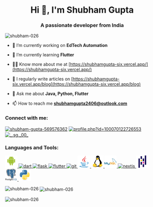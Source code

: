 <h1 align="center">Hi 👋, I'm Shubham Gupta</h1>
<h3 align="center">A passionate developer from India</h3>

<p align="left"> <img src="https://komarev.com/ghpvc/?username=shubham-026&label=Profile%20views&color=0e75b6&style=flat" alt="shubham-026" /> </p>

- 🔭 I’m currently working on **EdTech Automation**

- 🌱 I’m currently learning **Flutter**

- 👨‍💻 Know more about me at [https://shubhamgupta-six.vercel.app/](https://shubhamgupta-six.vercel.app/)

- 📝 I regularly write articles on [https://shubhamgupta-six.vercel.app/blog](https://shubhamgupta-six.vercel.app/blog)

- 💬 Ask me about **Java, Python, Flutter**

- 📫 How to reach me **shubhamgupta2406@outlook.com**

<h3 align="left">Connect with me:</h3>
<p align="left">
<a href="https://linkedin.com/in/shubham-gupta-569576362" target="blank"><img align="center" src="https://raw.githubusercontent.com/rahuldkjain/github-profile-readme-generator/master/src/images/icons/Social/linked-in-alt.svg" alt="shubham-gupta-569576362" height="30" width="40" /></a>
<a href="https://fb.com/profile.php?id=100070122726553" target="blank"><img align="center" src="https://raw.githubusercontent.com/rahuldkjain/github-profile-readme-generator/master/src/images/icons/Social/facebook.svg" alt="profile.php?id=100070122726553" height="30" width="40" /></a>
<a href="https://instagram.com/_.sg._00_" target="blank"><img align="center" src="https://raw.githubusercontent.com/rahuldkjain/github-profile-readme-generator/master/src/images/icons/Social/instagram.svg" alt="_.sg._00_" height="30" width="40" /></a>
</p>

<h3 align="left">Languages and Tools:</h3>
<p align="left"> <a href="https://developer.android.com" target="_blank" rel="noreferrer"> <img src="https://raw.githubusercontent.com/devicons/devicon/master/icons/android/android-original-wordmark.svg" alt="android" width="40" height="40"/> </a> <a href="https://dart.dev" target="_blank" rel="noreferrer"> <img src="https://www.vectorlogo.zone/logos/dartlang/dartlang-icon.svg" alt="dart" width="40" height="40"/> </a> <a href="https://flask.palletsprojects.com/" target="_blank" rel="noreferrer"> <img src="https://www.vectorlogo.zone/logos/pocoo_flask/pocoo_flask-icon.svg" alt="flask" width="40" height="40"/> </a> <a href="https://flutter.dev" target="_blank" rel="noreferrer"> <img src="https://www.vectorlogo.zone/logos/flutterio/flutterio-icon.svg" alt="flutter" width="40" height="40"/> </a> <a href="https://git-scm.com/" target="_blank" rel="noreferrer"> <img src="https://www.vectorlogo.zone/logos/git-scm/git-scm-icon.svg" alt="git" width="40" height="40"/> </a> <a href="https://www.java.com" target="_blank" rel="noreferrer"> <img src="https://raw.githubusercontent.com/devicons/devicon/master/icons/java/java-original.svg" alt="java" width="40" height="40"/> </a> <a href="https://www.linux.org/" target="_blank" rel="noreferrer"> <img src="https://raw.githubusercontent.com/devicons/devicon/master/icons/linux/linux-original.svg" alt="linux" width="40" height="40"/> </a> <a href="https://www.mysql.com/" target="_blank" rel="noreferrer"> <img src="https://raw.githubusercontent.com/devicons/devicon/master/icons/mysql/mysql-original-wordmark.svg" alt="mysql" width="40" height="40"/> </a> <a href="https://nextjs.org/" target="_blank" rel="noreferrer"> <img src="https://cdn.worldvectorlogo.com/logos/nextjs-2.svg" alt="nextjs" width="40" height="40"/> </a> <a href="https://pandas.pydata.org/" target="_blank" rel="noreferrer"> <img src="https://raw.githubusercontent.com/devicons/devicon/2ae2a900d2f041da66e950e4d48052658d850630/icons/pandas/pandas-original.svg" alt="pandas" width="40" height="40"/> </a> <a href="https://www.postgresql.org" target="_blank" rel="noreferrer"> <img src="https://raw.githubusercontent.com/devicons/devicon/master/icons/postgresql/postgresql-original-wordmark.svg" alt="postgresql" width="40" height="40"/> </a> <a href="https://www.python.org" target="_blank" rel="noreferrer"> <img src="https://raw.githubusercontent.com/devicons/devicon/master/icons/python/python-original.svg" alt="python" width="40" height="40"/> </a> </p>

<p><img align="left" src="https://github-readme-stats.vercel.app/api/top-langs?username=shubham-026&show_icons=true&locale=en&layout=compact" alt="shubham-026" /></p>

<p>&nbsp;<img align="center" src="https://github-readme-stats.vercel.app/api?username=shubham-026&show_icons=true&locale=en" alt="shubham-026" /></p>

<p><img align="center" src="https://github-readme-streak-stats.herokuapp.com/?user=shubham-026&" alt="shubham-026" /></p>
